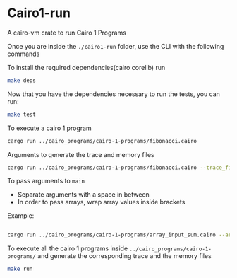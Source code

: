 # Cairo1-run

A cairo-vm crate to run Cairo 1 Programs

Once you are inside the `./cairo1-run` folder, use the CLI with the following commands

To install the required dependencies(cairo corelib) run

```bash
make deps 
```

Now that you have the dependencies necessary to run the tests, you can run:

```bash
make test
```

To execute a cairo 1 program

```bash
cargo run ../cairo_programs/cairo-1-programs/fibonacci.cairo 
```

Arguments to generate the trace and memory files

```bash
cargo run ../cairo_programs/cairo-1-programs/fibonacci.cairo --trace_file ../cairo_programs/cairo-1-programs/fibonacci.trace --memory_file ../cairo_programs/cairo-1-programs/fibonacci.memory
```

To pass arguments to `main`

* Separate arguments with a space in between
* In order to pass arrays, wrap array values inside brackets

Example:

```bash

cargo run ../cairo_programs/cairo-1-programs/array_input_sum.cairo --args '2 [1 2 3 4] 0 [9 8]'

```

To execute all the cairo 1 programs inside `../cairo_programs/cairo-1-programs/` and generate the corresponding trace and the memory files

```bash
make run 
```
